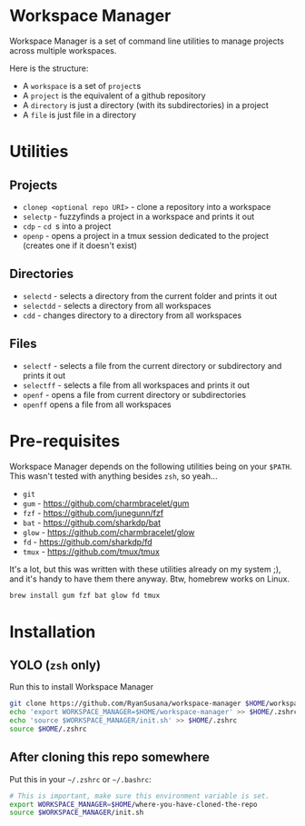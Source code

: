 # Workspace Manager
Workspace Manager is a set of command line utilities to manage projects across multiple workspaces.

Here is the structure:
- A `workspace` is a set of `project`s
- A `project` is the equivalent of a github repository
- A `directory` is just a directory (with its subdirectories) in a project
- A `file` is just file in a directory

# Utilities
## Projects
- `clonep <optional repo URI>` - clone a repository into a workspace
- `selectp` - fuzzyfinds a project in a workspace and prints it out
- `cdp` - `cd `s into a project
- `openp` - opens a project in a tmux session dedicated to the project (creates one if it doesn't exist)

## Directories
- `selectd` - selects a directory from the current folder and prints it out
- `selectdd` - selects a directory from all workspaces
- `cdd` - changes directory to a directory from all workspaces

## Files
- `selectf` - selects a file from the current directory or subdirectory and prints it out
- `selectff` - selects a file from all workspaces and prints it out
- `openf` - opens a file from current directory or subdirectories
- `openff` opens a file from all workspaces


# Pre-requisites
Workspace Manager depends on the following utilities being on your `$PATH`. This wasn't tested with anything besides `zsh`, so yeah...

- `git`
- `gum` - https://github.com/charmbracelet/gum
- `fzf` - https://github.com/junegunn/fzf
- `bat` - https://github.com/sharkdp/bat
- `glow` - https://github.com/charmbracelet/glow
- `fd` - https://github.com/sharkdp/fd
- `tmux` - https://github.com/tmux/tmux


It's a lot, but this was written with these utilities already on my system ;), and it's handy to have them there anyway. Btw, homebrew works on Linux.

```sh
brew install gum fzf bat glow fd tmux
```

# Installation
## YOLO (`zsh` only)
Run this to install Workspace Manager
```sh
git clone https://github.com/RyanSusana/workspace-manager $HOME/workspaces
echo 'export WORKSPACE_MANAGER=$HOME/workspace-manager' >> $HOME/.zshrc
echo 'source $WORKSPACE_MANAGER/init.sh' >> $HOME/.zshrc
source $HOME/.zshrc
```

## After cloning this repo somewhere
Put this in your `~/.zshrc` or `~/.bashrc`:

```sh
# This is important, make sure this environment variable is set.
export WORKSPACE_MANAGER=$HOME/where-you-have-cloned-the-repo
source $WORKSPACE_MANAGER/init.sh
```

